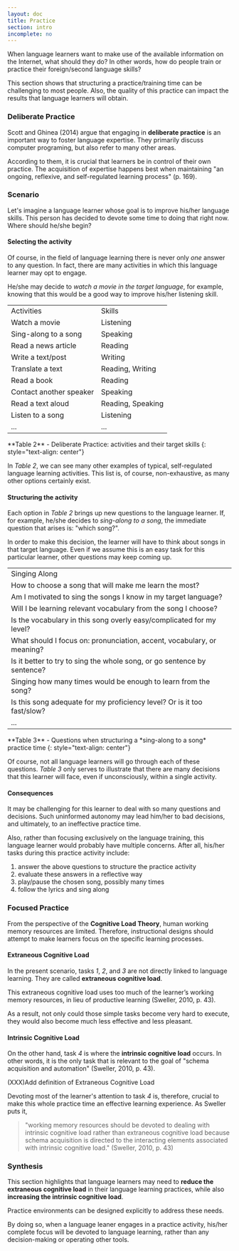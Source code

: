 ```yaml
---
layout: doc
title: Practice
section: intro
incomplete: no
---
```


When language learners want to make use of the available information on the Internet, what should they do? In other words, how do people train or practice their foreign/second language skills?

This section shows that structuring a practice/training time can be challenging to most people. Also, the quality of this practice can impact the results that language learners will obtain.

### Deliberate Practice

Scott and Ghinea (2014) argue that engaging in **deliberate practice** is an important way to foster language expertise. They primarily discuss computer programing, but also refer to many other areas.

According to them, it is crucial that learners be in control of their own practice. The acquisition of expertise happens best when maintaining "an ongoing, reflexive, and self-regulated learning process" (p. 169).

### Scenario

Let's imagine a language learner whose goal is to improve his/her language skills. This person has decided to devote some time to doing that right now. Where should he/she begin?

#### Selecting the activity

Of course, in the field of language learning there is never only *one* answer to any question. In fact, there are many activities in which this language learner may opt to engage.

He/she may decide to *watch a movie in the target language*, for example, knowing that this would be a good way to improve his/her listening skill.

<table>
  <tr class="diff title">
    <td>Activities</td>
    <td>Skills</td>
  </tr>
  <tr>
    <td>Watch a movie</td>
    <td>Listening</td>
  </tr>
  <tr class="diff">
    <td>Sing-along to a song</td>
    <td>Speaking</td>
  </tr>
  <tr>
    <td>Read a news article</td>
    <td>Reading</td>
  </tr>
  <tr class="diff">
    <td>Write a text/post</td>
    <td>Writing</td>
  </tr>
  <tr>
    <td>Translate a text</td>
    <td>Reading, Writing</td>
  </tr>
  <tr class="diff">
    <td>Read a book</td>
    <td>Reading</td>
  </tr>
  <tr>
    <td>Contact another speaker</td>
    <td>Speaking</td>
  </tr>
  <tr class="diff">
    <td>Read a text aloud</td>
    <td>Reading, Speaking</td>
  </tr>
  <tr>
    <td>Listen to a song</td>
    <td>Listening</td>
  </tr>
  <tr class="diff">
    <td>...</td>
    <td>...</td>
  </tr>
</table>
**Table 2** - Deliberate Practice: activities and their target skills
{: style="text-align: center"}

In *Table 2*, we can see many other examples of typical, self-regulated language learning activities. This list is, of course, non-exhaustive, as many other options certainly exist.

#### Structuring the activity

Each option in *Table 2* brings up new questions to the language learner. If, for example, he/she decides to *sing-along to a song*, the immediate question that arises is: "which song?".

In order to make this decision, the learner will have to think about songs in that target language. Even if we assume this is an easy task for this particular learner, other questions may keep coming up.

<table>
  <tr class="diff title">
    <td>Singing Along</td>
  </tr>
  <tr>
    <td>How to choose a song that will make me learn the most?</td>
  </tr>
  <tr class="diff">
    <td>Am I motivated to sing the songs I know in my target language?</td>
  </tr>
  <tr>
    <td>Will I be learning relevant vocabulary from the song I choose?</td>
  </tr>
  <tr class="diff">
    <td>Is the vocabulary in this song overly easy/complicated for my level?</td>
  </tr>
  <tr>
    <td>What should I focus on: pronunciation, accent, vocabulary, or meaning?</td>
  </tr>
  <tr class="diff">
    <td>Is it better to try to sing the whole song, or go sentence by sentence?</td>
  </tr>
  <tr>
    <td>Singing how many times would be enough to learn from the song?</td>
  </tr>
  <tr class="diff">
    <td>Is this song adequate for my proficiency level? Or is it too fast/slow?</td>
  </tr>
  <tr>
    <td>...</td>
  </tr>
</table>
**Table 3** - Questions when structuring a *sing-along to a song* practice time
{: style="text-align: center"}

Of course, not all language learners will go through each of these questions. *Table 3* only serves to illustrate that there are many decisions that this learner will face, even if unconsciously, within a single activity.

#### Consequences

It may be challenging for this learner to deal with so many questions and decisions. Such uninformed autonomy may lead him/her to bad decisions, and ultimately, to an ineffective practice time.

Also, rather than focusing exclusively on the language training, this language learner would probably have multiple concerns. After all, his/her tasks during this practice activity include:

1. answer the above questions to structure the practice activity
2. evaluate these answers in a reflective way
3. play/pause the chosen song, possibly many times
4. follow the lyrics and sing along

### Focused Practice

From the perspective of the **Cognitive Load Theory**, human working memory resources are limited. Therefore, instructional designs should attempt to make learners focus on the specific learning processes.

#### Extraneous Cognitive Load

In the present scenario, tasks *1*, *2*, and *3* are not directly linked to language learning. They are called **extraneous cognitive load**.

This extraneous cognitive load uses too much of the learner’s working memory resources, in lieu of productive learning (Sweller, 2010, p. 43).

As a result, not only could those simple tasks become very hard to execute, they would also become much less effective and less pleasant.

#### Intrinsic Cognitive Load

On the other hand, task *4* is where the **intrinsic cognitive load** occurs. In other words, it is the only task that is relevant to the goal of "schema acquisition and automation" (Sweller, 2010, p. 43).

(XXX)Add definition of Extraneous Cognitive Load

Devoting most of the learner's attention to task *4* is, therefore, crucial to make this whole practice time an effective learning experience. As Sweller puts it,

> "working memory resources should be devoted to dealing with intrinsic cognitive load rather than extraneous cognitive load because schema acquisition is directed to the interacting elements associated with intrinsic cognitive load." (Sweller, 2010, p. 43)

### Synthesis

This section highlights that language learners may need to **reduce the extraneous cognitive load** in their language learning practices, while also **increasing the intrinsic cognitive load**.

Practice environments can be designed explicitly to address these needs.

By doing so, when a language leaner engages in a practice activity, his/her complete focus will be devoted to language learning, rather than any decision-making or operating other tools.
